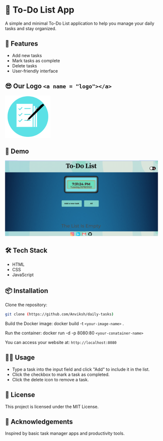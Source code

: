 # 📝 To-Do List App

A simple and minimal To-Do List application to help you manage your daily tasks and stay organized.

## 🚀 Features

- Add new tasks
- Mark tasks as complete
- Delete tasks
- User-friendly interface

## 😎 Our Logo `<a name = "logo"></a>`

<img src="./assets/images/logo.png" width=150px height=140px alt="logo">

## 📸 Demo

![homepage](./assets/images/homepage.png)



## 🛠️ Tech Stack

- HTML
- CSS
- JavaScript

## 📦 Installation

Clone the repository:
   ```bash
   git clone (https://github.com/Anviksh/daily-tasks)
   
   ```
Build the Docker image: docker build -t `<your-image-name>` .

Run the container: docker run -d -p 8080:80 `<your-conatainer-name>`

You can access your website at: `http://localhost:8080`


## 🧑‍💻 Usage

- Type a task into the input field and click "Add" to include it in the list.
- Click the checkbox to mark a task as completed.
- Click the delete icon to remove a task.


## 🧾 License

This project is licensed under the MIT License.

## 🙌 Acknowledgements

Inspired by basic task manager apps and productivity tools.
